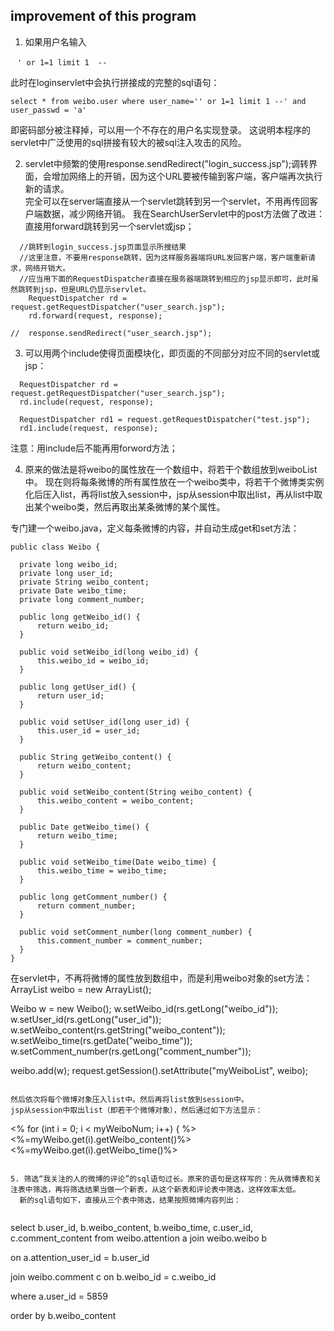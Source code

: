 ## improvement of this program

1. 如果用户名输入  

  ` ` `
  ' or 1=1 limit 1  --
  ` ` `

  此时在loginservlet中会执行拼接成的完整的sql语句：
  
  ```
  select * from weibo.user where user_name='' or 1=1 limit 1 --' and user_passwd = 'a'
  ```
  
  即密码部分被注释掉，可以用一个不存在的用户名实现登录。
  这说明本程序的servlet中广泛使用的sql拼接有较大的被sql注入攻击的风险。

2. servlet中频繁的使用response.sendRedirect("login_success.jsp");调转界面，会增加网络上的开销，因为这个URL要被传输到客户端，客户端再次执行新的请求。   
  完全可以在server端直接从一个servlet跳转到另一个servlet，不用再传回客户端数据，减少网络开销。
  我在SearchUserServlet中的post方法做了改进：直接用forward跳转到另一个servlet或jsp；

```
  //跳转到login_success.jsp页面显示所搜结果
  //这里注意，不要用response跳转，因为这样服务器端将URL发回客户端，客户端重新请求，网络开销大。
  //应当用下面的RequestDispatcher直接在服务器端跳转到相应的jsp显示即可，此时虽然跳转到jsp，但是URL仍显示servlet。
    RequestDispatcher rd = request.getRequestDispatcher("user_search.jsp");
    rd.forward(request, response);
            
//  response.sendRedirect("user_search.jsp");
```

3. 可以用两个include使得页面模块化，即页面的不同部分对应不同的servlet或jsp：

```
  RequestDispatcher rd = request.getRequestDispatcher("user_search.jsp");
  rd.include(request, response);

  RequestDispatcher rd1 = request.getRequestDispatcher("test.jsp");
  rd1.include(request, response);
```

注意：用include后不能再用forword方法；

4. 原来的做法是将weibo的属性放在一个数组中，将若干个数组放到weiboList中。
  现在则将每条微博的所有属性放在一个weibo类中，将若干个微博类实例化后压入list，再将list放入session中，jsp从session中取出list，再从list中取出某个weibo类，然后再取出某条微博的某个属性。

  专门建一个weibo.java，定义每条微博的内容，并自动生成get和set方法：
  
  ```
public class Weibo {

    private long weibo_id;
    private long user_id;
    private String weibo_content;
    private Date weibo_time;
    private long comment_number;

    public long getWeibo_id() {
        return weibo_id;
    }

    public void setWeibo_id(long weibo_id) {
        this.weibo_id = weibo_id;
    }

    public long getUser_id() {
        return user_id;
    }

    public void setUser_id(long user_id) {
        this.user_id = user_id;
    }

    public String getWeibo_content() {
        return weibo_content;
    }

    public void setWeibo_content(String weibo_content) {
        this.weibo_content = weibo_content;
    }

    public Date getWeibo_time() {
        return weibo_time;
    }

    public void setWeibo_time(Date weibo_time) {
        this.weibo_time = weibo_time;
    }

    public long getComment_number() {
        return comment_number;
    }

    public void setComment_number(long comment_number) {
        this.comment_number = comment_number;
    }
}
```

在servlet中，不再将微博的属性放到数组中，而是利用weibo对象的set方法：
  ArrayList<Weibo> weibo = new ArrayList<Weibo>();

  Weibo w = new Weibo();
  w.setWeibo_id(rs.getLong("weibo_id"));
  w.setUser_id(rs.getLong("user_id"));
  w.setWeibo_content(rs.getString("weibo_content"));
  w.setWeibo_time(rs.getDate("weibo_time"));
  w.setComment_number(rs.getLong("comment_number"));

  weibo.add(w);
  request.getSession().setAttribute("myWeiboList", weibo);
  ```
  
然后依次将每个微博对象压入list中。然后再将list放到session中。
jsp从session中取出list（即若干个微博对象），然后通过如下方法显示：

```
  <%
       for (int i = 0; i < myWeiboNum; i++) {
  %>
  <%=myWeibo.get(i).getWeibo_content()%>
   &nbsp;&nbsp;&nbsp;&nbsp;&nbsp;
  <%=myWeibo.get(i).getWeibo_time()%>
```

5. 筛选“我关注的人的微博的评论”的sql语句过长。原来的语句是这样写的：先从微博表和关注表中筛选，再将筛选结果当做一个新表，从这个新表和评论表中筛选，这样效率太低。
  新的sql语句如下，直接从三个表中筛选，结果按照微博内容列出：
  
```
select b.user_id, b.weibo_content, b.weibo_time, c.user_id, c.comment_content
from weibo.attention a join weibo.weibo b 

on a.attention_user_id = b.user_id 

join weibo.comment c
on b.weibo_id = c.weibo_id

where a.user_id = 5859 

order by b.weibo_content
```
